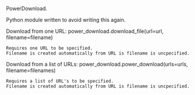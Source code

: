 PowerDownload.

Python module written to avoid writing this again.


Download from one URL: power_download.download_file(url=url, filename=filename)
    
    Requires one URL to be specified.
    Filename is created automatically from URL is filename is uncpecified.


Download from a list of URLs: power_download.power_download(urls=urls, filename=filenames)

    Requires a list of URL's to be specified.
    Filename is created automatically from URL is filename is uncpecified.